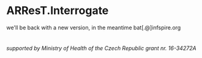 # ARResT.Interrogate
we'll be back with a new version, in the meantime bat[.@]infspire.org
</br></br>

###### supported by Ministry of Health of the Czech Republic grant nr. 16-34272A
